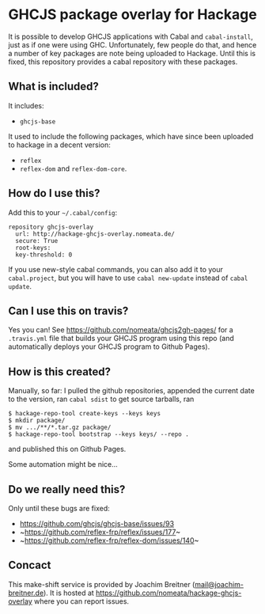 GHCJS package overlay for Hackage
=================================

It is possible to develop GHCJS applications with Cabal and `cabal-install`,
just as if one were using GHC. Unfortunately, few people do that, and hence a
number of key packages are note being uploaded to Hackage. Until this is fixed,
this repository provides a cabal repository with these packages.

What is included?
-----------------

It includes:

 * `ghcjs-base`

It used to include the following packages, which have since been uploaded to
hackage in a decent version:

 * `reflex`
 * `reflex-dom` and `reflex-dom-core`.

How do I use this?
------------------

Add this to your `~/.cabal/config`:

```
repository ghcjs-overlay
  url: http://hackage-ghcjs-overlay.nomeata.de/
  secure: True
  root-keys:
  key-threshold: 0
```

If you use new-style cabal commands, you can also add it to your
`cabal.project`, but you will have to use `cabal new-update` instead of `cabal
update`.

Can I use this on travis?
-------------------------

Yes you can! See <https://github.com/nomeata/ghcjs2gh-pages/> for a `.travis.yml`
file that builds your GHCJS program using this repo (and automatically deploys
your GHCJS program to Github Pages).

How is this created?
--------------------

Manually, so far: I pulled the github repositories, appended the current date
to the version, ran `cabal sdist` to get source tarballs, ran

```
$ hackage-repo-tool create-keys --keys keys
$ mkdir package/
$ mv .../**/*.tar.gz package/
$ hackage-repo-tool bootstrap --keys keys/ --repo .
```

and published this on Github Pages.

Some automation might be nice...

Do we really need this?
-----------------------

Only until these bugs are fixed:

* <https://github.com/ghcjs/ghcjs-base/issues/93>
* ~<https://github.com/reflex-frp/reflex/issues/177>~
* ~<https://github.com/reflex-frp/reflex-dom/issues/140>~

Concact
-------

This make-shift service is provided by Joachim Breitner (<mail@joachim-breitner.de>).
It is hosted at <https://github.com/nomeata/hackage-ghcjs-overlay> where you can report issues.
